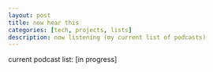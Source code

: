 ```yaml
---
layout: post
title: now hear this
categories: [tech, projects, lists]
description: now listening (my current list of podcasts)
---
```


current podcast list:
[in progress]
